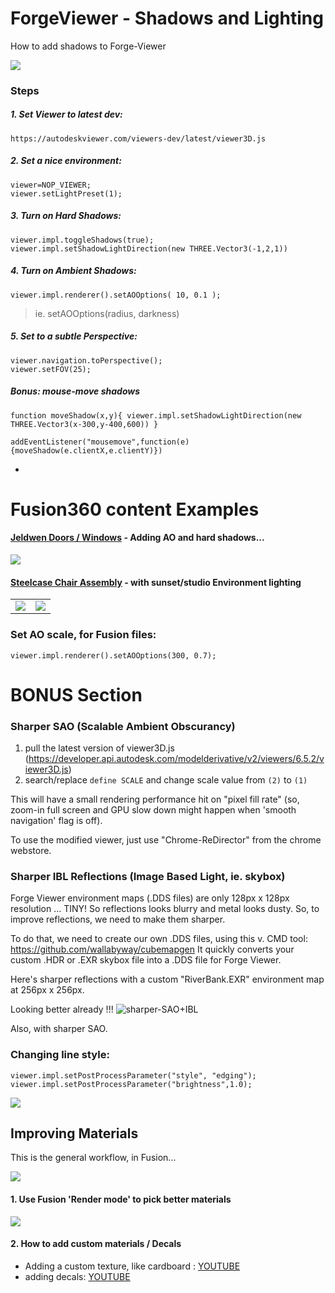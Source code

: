 # ForgeViewer - Shadows and Lighting

How to add shadows to Forge-Viewer

<img src="docs/shadows.mov.gif">


### Steps

##### 1. Set Viewer to latest dev:
```
https://autodeskviewer.com/viewers-dev/latest/viewer3D.js
```


##### 2. Set a nice environment:

```
viewer=NOP_VIEWER;
viewer.setLightPreset(1);
```

##### 3. Turn on Hard Shadows:

```
viewer.impl.toggleShadows(true);
viewer.impl.setShadowLightDirection(new THREE.Vector3(-1,2,1))
```



##### 4. Turn on Ambient Shadows:

``` 
viewer.impl.renderer().setAOOptions( 10, 0.1 );
```

> ie. setAOOptions(radius, darkness)


##### 5. Set to a subtle Perspective:
```
viewer.navigation.toPerspective();
viewer.setFOV(25);
```

##### Bonus:  mouse-move shadows

```
function moveShadow(x,y){ viewer.impl.setShadowLightDirection(new THREE.Vector3(x-300,y-400,600)) }

addEventListener("mousemove",function(e){moveShadow(e.clientX,e.clientY)})
```

-


# Fusion360 content Examples


#### [Jeldwen Doors / Windows](https://youtu.be/lNlG00ZVUyI?t=4523) - Adding AO and hard shadows...

![](https://user-images.githubusercontent.com/440241/52377772-dc588c00-2a33-11e9-9a35-5e2d8539a361.png)


#### [Steelcase Chair Assembly](https://myhub.autodesk360.com/ue29c3308/g/shares/SH7f1edQT22b515c761e167f79f6b3132118?viewState=NoIgbgDAdAjCA0IDeAdEAXAngBwKZoC40ARXAZwEsBzAOzXjQEMyzd1C0AzAJl2%2B4DGANiEBaTgBYArAE5REgOyzRAIym4BogcIUwJahQGZGhtAF8QAXSA) - with sunset/studio Environment lighting

<table>
<td><img src="https://user-images.githubusercontent.com/440241/51944378-bc402180-23d0-11e9-9ee3-5a21c1a8647c.png"></td>
<td><img src="https://user-images.githubusercontent.com/440241/51944363-afbbc900-23d0-11e9-99a8-c4cca685e2f9.png"></td>
</table>


### Set AO scale, for Fusion files:

```
viewer.impl.renderer().setAOOptions(300, 0.7);
```


# BONUS Section

### Sharper SAO (Scalable Ambient Obscurancy)

1. pull the latest version of viewer3D.js (https://developer.api.autodesk.com/modelderivative/v2/viewers/6.5.2/viewer3D.js)
2. search/replace `define SCALE` and change scale value from `(2)` to `(1)` 

This will have a small rendering performance hit on "pixel fill rate" (so, zoom-in full screen and GPU slow down might happen when 'smooth navigation' flag is off).

To use the modified viewer, just use "Chrome-ReDirector" from the chrome webstore.


### Sharper IBL Reflections (Image Based Light, ie. skybox)
Forge Viewer environment maps (.DDS files) are only 128px x 128px resolution ... TINY!  So reflections looks blurry and metal looks dusty.
So, to improve reflections, we need to make them sharper.  

To do that, we need to create our own .DDS files, using this v. CMD tool: https://github.com/wallabyway/cubemapgen
It quickly converts your custom .HDR or .EXR skybox file into a .DDS file for Forge Viewer.

Here's sharper reflections with a custom "RiverBank.EXR" environment map at 256px x 256px.

Looking better already !!!
![sharper-SAO+IBL](https://user-images.githubusercontent.com/440241/54461156-071bbb80-4729-11e9-86b6-30b249b7f631.jpg)

Also, with sharper SAO.


### Changing line style:

```
viewer.impl.setPostProcessParameter("style", "edging");
viewer.impl.setPostProcessParameter("brightness",1.0);

```
![](https://user-images.githubusercontent.com/440241/51944553-340e4c00-23d1-11e9-9c5e-7c4eb9e34674.png)




## Improving Materials

This is the general workflow, in Fusion...

![](https://user-images.githubusercontent.com/440241/51944564-396b9680-23d1-11e9-9e5b-c94067b5b6f0.png)

#### 1. Use Fusion 'Render mode' to pick better materials 
![](https://user-images.githubusercontent.com/440241/51944571-3f617780-23d1-11e9-80dd-7e8dd0f1f54f.png)

#### 2. How to add custom materials / Decals

- Adding a custom texture, like cardboard : [YOUTUBE](https://www.youtube.com/watch?v=D9AS5rQhtPo)
- adding decals:  [YOUTUBE](https://www.youtube.com/watch?v=ASLb5BesBrg)

